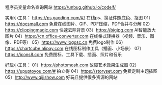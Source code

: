 程序员变量命名查询网站
https://unbug.github.io/codelf/

实用小工具：
https://ps.gaoding.com/#/   在线ps、换证件照底色、抠图
01）https://docsmall.com
免费在线图片、GIF、PDF压缩，PDF合并与分解
02）https://clippingmagic.com
快速去除背景
03）https://bigjpg.com
AI智能放大图片
04）https://cn.office-converter.com
在线格式转换器（视频、音乐、图像、PDF等）
05）https://www.logosc.cn
免费logo制作
06）https://chartcube.alipay.com
在线图标制作工具（插画、小场景）
07）https://icons8.com
免费图标、工具下载、插画、照片和音乐



好玩小工具：
01）https://photomosh.com
故障艺术效果生成器
02）https://upuptoyou.com/#
拍立得
04）https://storyset.com
免费定制主题插图
05）http://www.qijishow.com
好玩且提供很多资源的网站
